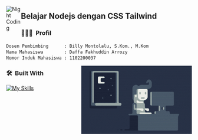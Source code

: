<img alt="Night Coding" src="./assets/Hand%20Wave.gif" width='40' align="left"/><h2>Belajar Nodejs dengan CSS Tailwind</h2>

<!-- ## 👋 &nbsp;Belajar Nodejs dengan Tailwind CSS-->

### 👨🏻‍💻 &nbsp;Profil
```
Dosen Pembimbing      : Billy Montolalu, S.Kom., M.Kom
Nama Mahasiswa        : Daffa Fakhuddin Arrozy
Nomor Induk Mahasiswa : 1102200037
```

<img alt="Night Coding" src="https://raw.githubusercontent.com/AVS1508/AVS1508/master/assets/Night-Coding.gif" align="right"/>

### 🛠 &nbsp;Built With

[![My Skills](https://skillicons.dev/icons?i=nodejs,vue,tailwind&perline=3)](https://skillicons.dev)



